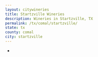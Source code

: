 ```yaml
---
layout: citywineries
title: Startzville Wineries
description: Wineries in Startzville, TX
permalink: /tx/comal/startzville/
state: tx
county: comal
city: startzville
---
```

-
